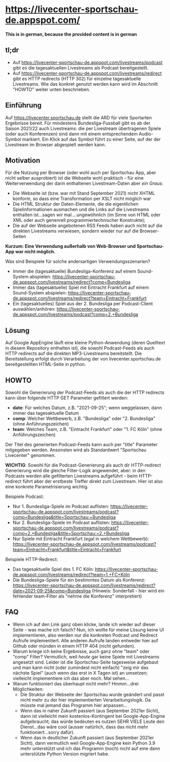 # https://livecenter-sportschau-de.appspot.com/

**This is in german, because the provided content is in german**

## tl;dr ##
* Auf https://livecenter-sportschau-de.appspot.com/livestreams/podcast gibt es die tagesaktuellen Livestreams als Podcast bereitgestellt.
* Auf https://livecenter-sportschau-de.appspot.com/livestreams/redirect gibt es HTTP redirects (HTTP 302) für einzelne  tagesaktuelle Livestreams.
Wie das konkret genutzt werden kann wird im Abschnitt "HOWTO" weiter unten beschrieben.

## Einführung ##

Auf https://livecenter.sportschau.de stellt die ARD für viele Sportarten Ergebnisse bereit. Für mindestens Bundesliga-Fussball gibt es ab der Saison 2021/22 auch Livestreams: die per Livestream übertragenen Spiele (oder auch Konferenzen) sind dann mit einem entsprechendem Audio-Symbol markiert. Ein Klick auf das Symbol führt zu einer Seite, auf der der Livestream im Browser abgespielt werden kann.

## Motivation ##

Für die Nutzung per Browser (oder wohl auch per Sportschau App, aber nicht selber ausprobiert) ist die Webseite wohl praktisch - für eine Weiterverwendung der darin enthaltenen Livestream-Daten aber *ein Graus*: 
* Die Webseite ist (bzw. war mit Stand September 2021) nicht XHTML konform, so dass eine Transformation per XSLT nicht möglich war
* Die HTML Struktur der Daten-Elemente, die die eigentlichen Spielinformationen ausmachen und die Links auf die Livestreams enthalten ist...sagen wir mal....ungewöhnlich (im Sinne von HTML oder XML oder auch genenrell programmiertechnischer Konstrukte);
* Die auf der Webseite angebotenen RSS Feeds haben auch nicht auf die direkten Livestreams verwiesen, sondern wieder nur auf die Browser-Seiten

**Kurzum: Eine Verwendung außerhalb von Web-Browser und Sportschau-App war nicht möglich.**

Was sind Beispiele für solche andersartigen Verwendungsszenarien?
* Immer die (tagesaktuelle) Bundesliga-Konferenz auf einem Sound-System abspielen: https://livecenter-sportschau-de.appspot.com/livestreams/redirect?comp=Bundesliga
* Immer das (tagesaktuelle) Spiel mit Eintracht Frankfurt auf einem Sound-System abspielen: https://livecenter-sportschau-de.appspot.com/livestreams/redirect?team=Eintracht+Frankfurt
* Ein (tagesaktuelles) Spiel aus der 2. Bundesliga per Podcast-Client auswählen/anhören: https://livecenter-sportschau-de.appspot.com/livestreams/podcast?comp=2.+Bundesliga

## Lösung ##

Auf Google AppEngine läuft eine kleine Python-Anwendung (deren Quelltext in diesem Repository enthalten ist), die sowohl Podcast-Feeds als auch HTTP redirects auf die direkten MP3-Livestreams bereitstellt. Die Bereitstellung erfolgt durch Verarbeitung der von livecenter.sportschau.de bereitgestellten HTML-Seite in python.

## HOWTO ##

Sowohl die Generierung der Podcast-Feeds als auch die der HTTP redirects kann über folgende HTTP GET Parameter gefiltert werden:
* **date**: Für welches Datum, z.B. "2021-09-25"; wenn weggelassen, dann immer das tagesaktuelle Datum
* **comp**: Welcher Wettbewerb, z.B. "Bundesliga" oder "2. Bundesliga" (ohne Anführungszeichen)
* **team**: Welches Team, z.B. "Eintracht Frankfurt" oder "1. FC Köln" (ohne Anführungszeichen)

Der Titel des generierten Podcast-Feeds kann auch per "title" Parameter mitgegeben werden. Ansonsten wird als Standardwert "Sportschau Livecenter" genommen.


**WICHTIG**: Sowohl für die Podcast-Generierung als auch dir HTTP-redirect Generierung wird die gleiche Filter-Logik angewendet, aber: in den Podcasts werden alle gefilterten Livestreams aufgeführt - beim HTTP-redirect führt aber der erstbeste Treffer direkt zum Livestream. Hier ist also eine konkrete Parametrisierung wichtig.

Beispiele Podcast:
* Nur 1. Bundesliga-Spiele im Podcast auflisten: https://livecenter-sportschau-de.appspot.com/livestreams/podcast?comp=Bundesliga&title=Sportschau:+Bundesliga
* Nur 2. Bundesliga-Spiele im Podcast auflisten: https://livecenter-sportschau-de.appspot.com/livestreams/podcast?comp=2.+Bundesliga&title=Sportschau:+2.+Bundesliga
* Nur Spiele mit Eintracht Frankfurt (egal in welchem Wettbewerb): https://livecenter-sportschau-de.appspot.com/livestreams/podcast?team=Eintracht+Frankfurt&title=Eintracht+Frankfurt

Beispiele HTTP-Redirect:
* Das tagesaktuelle Spiel des 1. FC Köln:  https://livecenter-sportschau-de.appspot.com/livestreams/redirect?team=1.+FC+Köln
* Die Bundesliga-Spiele für ein bestimmtes Datum als Konferenz: https://livecenter-sportschau-de.appspot.com/livestreams/redirect?date=2021-09-25&comp=Bundesliga (Hinweis: Sonderfall - hier wird ein fehlender team-Filter als "nehme die Konferenz" interpretiert) 

## FAQ ##

* Wenn ich auf den Link ganz oben klicke, lande ich wieder auf dieser Seite - was mache ich falsch? Nun, ich wollte für meine Lösung keine UI implementieren, also werden nur die konkreten Podcast und Redirect Aufrufe implementiert. Alle anderen Aufrufe landen entweder hier auf Github oder münden in einem HTTP 404 (nicht gefunden).
* Warum kriege ich keine Ergebnisse, auch ganz ohne "team" oder "comp" Filter? Vermutlich, weil *heute* gar keine Spiele mit Livestreams angesetzt sind. Leider ist die Sportschau-Seite tagesweise aufgebaut und man kann nicht (oder zumindest nicht einfach) "zeig mir das nächste Spiel" (auch wenn das erst in X Tagen ist) an umsetzen; vielleicht implementiere ich das aber noch. Mal sehen...
* Warum funktioniert das überhaupt nicht mehr? Hmmm...drei Möglichkeiten:
  * Die Struktur der Webseite der Sportschau wurde geändert und passt nicht mehr zu der hier implementierten Verarbeitungslogik. Da müsste mal jemand das Programm hier anpassen...
  * Wenn das in naher Zukunft passiert (aus September 2021er Sicht), dann ist vielleicht mein kostenlos-Kontingent bei Google-App-Engine aufgebraucht; das würde bedeuten es nutzen SEHR VIELE Leute den Dienst...das wäre cool (ausser natürlich, dass das nicht mehr funktioniert...sorry dafür).
  * Wenn das in deutlicher Zukunft passiert (aus September 2021er Sicht), dann vermutlich weil Google-App-Engine kein Python 3.9 mehr unterstützt und ich das Programm (noch) nicht auf eine dann unterstützte Python Version migriert habe.
